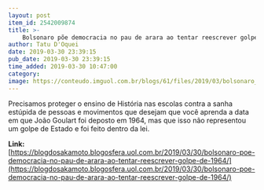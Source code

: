 ```yaml
---
layout: post
item_id: 2542009874
title: >-
    Bolsonaro põe democracia no pau de arara ao tentar reescrever golpe de 1964
author: Tatu D'Oquei
date: 2019-03-30 23:39:15
pub_date: 2019-03-30 23:39:15
time_added: 2019-03-30 10:47:00
category: 
image: https://conteudo.imguol.com.br/blogs/61/files/2019/03/bolsonaro_militares-615x300.jpg
---
```


Precisamos proteger o ensino de História nas escolas contra a sanha estúpida de pessoas e movimentos que desejam que você aprenda a data em que João Goulart foi deposto em 1964, mas que isso não representou um golpe de Estado e foi feito dentro da lei.

**Link:** [https://blogdosakamoto.blogosfera.uol.com.br/2019/03/30/bolsonaro-poe-democracia-no-pau-de-arara-ao-tentar-reescrever-golpe-de-1964/](https://blogdosakamoto.blogosfera.uol.com.br/2019/03/30/bolsonaro-poe-democracia-no-pau-de-arara-ao-tentar-reescrever-golpe-de-1964/)

